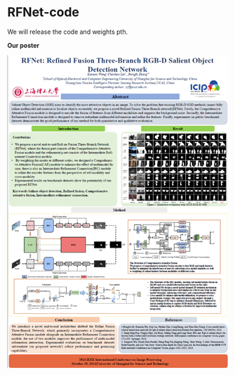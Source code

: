 # RFNet-code

We will release the  code and weights pth.      

**Our poster**
<div align=center>
	<img src="https://github.com/Corgislam/RFNet-code/blob/main/poster.png"/>

</div>
